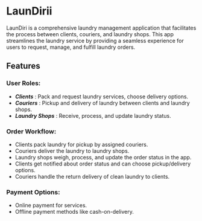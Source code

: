 # LaunDirii
LaunDiri is a comprehensive laundry management application that facilitates the process between clients, couriers, and laundry shops. This app streamlines the laundry service by providing a seamless experience for users to request, manage, and fulfill laundry orders.

## Features ##
### User Roles: ###
- _**Clients**_ : Pack and request laundry services, choose delivery options.
- _**Couriers**_ : Pickup and delivery of laundry between clients and laundry shops.
- _**Laundry Shops**_ : Receive, process, and update laundry status.
### Order Workflow: ###
- Clients pack laundry for pickup by assigned couriers.
- Couriers deliver the laundry to laundry shops.
- Laundry shops weigh, process, and update the order status in the app.
- Clients get notified about order status and can choose pickup/delivery options.
- Couriers handle the return delivery of clean laundry to clients.
### Payment Options: ###
- Online payment for services.
- Offline payment methods like cash-on-delivery.
